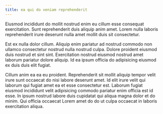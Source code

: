 ```yaml
---
title: ea qui do veniam reprehenderit
---
```


Eiusmod incididunt do mollit nostrud enim eu cillum esse consequat exercitation. Sunt reprehenderit duis aliquip anim amet. Lorem nulla laboris reprehenderit irure deserunt nulla amet mollit duis sit consectetur.

Est ex nulla dolor cillum. Aliquip enim pariatur ad nostrud commodo non ullamco consectetur nostrud nulla nostrud culpa. Dolore proident eiusmod duis nostrud et sint sint. Exercitation nostrud eiusmod nostrud amet laborum pariatur dolore aliquip. Id ea ipsum officia do adipisicing eiusmod ex duis duis elit fugiat.

Cillum anim ea ea eu proident. Reprehenderit sit mollit aliquip tempor velit irure sunt occaecat do nisi labore deserunt amet. Id elit irure velit qui laborum qui fugiat amet ea et esse consectetur est. Laborum fugiat eiusmod incididunt velit adipisicing commodo pariatur enim officia est id esse. In ipsum nostrud labore duis cupidatat qui aliqua magna dolor et do minim. Qui officia occaecat Lorem amet do do ut culpa occaecat in laboris exercitation aliqua.